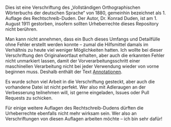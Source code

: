 Dies ist eine Verschriftung des „Vollständigen Orthographischen Wörterbuchs der deutschen Sprache“ von 1880, gemeinhin bezeichnet als 1. Auflage des Rechtschreib-Duden. Der Autor, Dr. Konrad Duden, ist am 1. August 1911 gestorben, insofern sollten Urheberrechte dieses Repository nicht berühren.

Man kann nicht annehmen, dass ein Buch dieses Umfangs und Detailfülle ohne Fehler erstellt werden konnte – zumal die Hilfsmittel damals im Verhältnis zu heute viel weniger Möglichkeiten hatten. Ich wollte bei dieser Verschriftung den Originalwortlaut erhalten, aber auch die erkannten Fehler nicht unmarkiert lassen, damit der Vorverarbeitungsschritt einer maschinellen Verarbeitung nicht bei jeder Verwendung wieder von vorne beginnen muss. Deshalb enthält der Text [Annotationen](https://github.com/laeuter/duden1880/wiki/Annotationen).

Es wurde schon viel Arbeit in die Verschriftung gesteckt, aber auch die vorhandene Datei ist nicht perfekt. Wer also mit Adleraugen an der Verbesserung teilnehmen will, ist gerne eingeladen, Issues oder Pull Requests zu schicken.

Für einige weitere Auflagen des Rechtschreib-Dudens dürften die Urheberrechte ebenfalls nicht mehr wirksam sein. Wer also an Verschriftungen von diesen Auflagen arbeiten möchte – ich bin sehr dafür!
